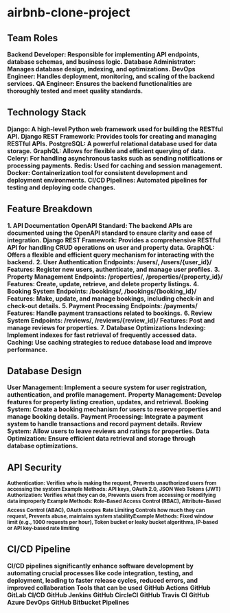 # airbnb-clone-project

## Team Roles
**Backend Developer: Responsible for implementing API endpoints, database schemas, and business logic.**
**Database Administrator: Manages database design, indexing, and optimizations.**
**DevOps Engineer: Handles deployment, monitoring, and scaling of the backend services.**
**QA Engineer: Ensures the backend functionalities are thoroughly tested and meet quality standards.**


## Technology Stack
**Django: A high-level Python web framework used for building the RESTful API.**
**Django REST Framework: Provides tools for creating and managing RESTful APIs.**
**PostgreSQL: A powerful relational database used for data storage.**
**GraphQL: Allows for flexible and efficient querying of data.**
**Celery: For handling asynchronous tasks such as sending notifications or processing payments.**
**Redis: Used for caching and session management.**
**Docker: Containerization tool for consistent development and deployment environments.**
**CI/CD Pipelines: Automated pipelines for testing and deploying code changes.**


## Feature Breakdown
**1. API Documentation**
**OpenAPI Standard: The backend APIs are documented using the OpenAPI standard to ensure clarity and ease of integration.**
**Django REST Framework: Provides a comprehensive RESTful API for handling CRUD operations on user and property data.**
**GraphQL: Offers a flexible and efficient query mechanism for interacting with the backend.**
**2. User Authentication**
**Endpoints: /users/, /users/{user_id}/**
**Features: Register new users, authenticate, and manage user profiles.**
**3. Property Management**
**Endpoints: /properties/, /properties/{property_id}/**
**Features: Create, update, retrieve, and delete property listings.**
**4. Booking System**
**Endpoints: /bookings/, /bookings/{booking_id}/**
**Features: Make, update, and manage bookings, including check-in and check-out details.**
**5. Payment Processing**
**Endpoints: /payments/**
**Features: Handle payment transactions related to bookings.**
**6. Review System**
**Endpoints: /reviews/, /reviews/{review_id}/**
**Features: Post and manage reviews for properties.**
**7. Database Optimizations**
**Indexing: Implement indexes for fast retrieval of frequently accessed data.**
**Caching: Use caching strategies to reduce database load and improve performance.**



## Database Design
**User Management: Implement a secure system for user registration, authentication, and profile management.**
**Property Management: Develop features for property listing creation, updates, and retrieval.**
**Booking System: Create a booking mechanism for users to reserve properties and manage booking details.**
**Payment Processing: Integrate a payment system to handle transactions and record payment details.**
**Review System: Allow users to leave reviews and ratings for properties.**
**Data Optimization: Ensure efficient data retrieval and storage through database optimizations.**

## API Security
**<sub>Authentication:	Verifies who is making the request,	Prevents unauthorized users from accessing the system Example Methods: API keys, OAuth 2.0, JSON Web Tokens (JWT)</sub>**
**<sub>Authorization:	Verifies what they can do,	Prevents users from accessing or modifying data improperly Example Methods: Role-Based Access Control (RBAC), Attribute-Based Access Control (ABAC), OAuth scopes</sub>**
**<sub>Rate Limiting	Controls how much they can request,	Prevents abuse, maintains system stabilityExample Methods: Fixed window limit (e.g., 1000 requests per hour), Token bucket or leaky bucket algorithms, IP-based or API key-based rate limiting</sub>**



## CI/CD Pipeline
**CI/CD pipelines significantly enhance software development by automating crucial processes like code integration, testing, and deployment, leading to faster release cycles, reduced errors, and improved collaboration**
**Tools that can be used**
**GitHub Actions**
**GitHub GitLab CI/CD**
**GitHub Jenkins**
**GitHub CircleCI**
**GitHub Travis CI**
**GitHub Azure DevOps**
**GitHub Bitbucket Pipelines**